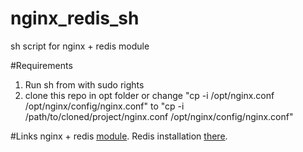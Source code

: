 # nginx_redis_sh
sh script for nginx + redis module

#Requirements
1. Run sh from with sudo rights
2. clone this repo in opt folder or change "cp -i /opt/nginx.conf /opt/nginx/config/nginx.conf" to "cp -i /path/to/cloned/project/nginx.conf /opt/nginx/config/nginx.conf"

#Links
nginx + redis [module](https://github.com/openresty/redis2-nginx-module).
Redis installation [there](https://www.digitalocean.com/community/tutorials/how-to-install-and-use-redis).